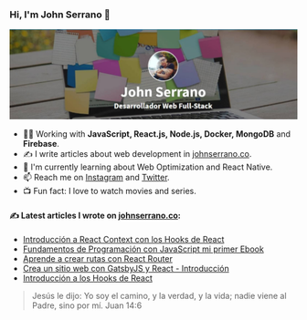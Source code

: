 ### Hi, I'm John Serrano 👋

![Portada](https://github.com/johnsi15/johnsi15/blob/master/img/portada.jpg?raw=true)

- 👨‍💻 Working with **JavaScript, React.js, Node.js, Docker, MongoDB** and **Firebase**.
- ✍ I write articles about web development in [johnserrano.co](https://johnserrano.co/).
- 🌱   I'm currently learning about Web Optimization and React Native.
- 📫   Reach me on [Instagram](https://instagram.com/jandrey15) and [Twitter](https://twitter.com/jandrey15).
- 📺  Fun fact: I love to watch movies and series.


#### ✍ Latest articles I wrote on [johnserrano.co](https://johnserrano.co/):
- [Introducción a React Context con los Hooks de React](https://johnserrano.co/blog/introduccion-a-react-context-con-los-hooks-de-react/)
- [Fundamentos de Programación con JavaScript mi primer Ebook](https://johnserrano.co/blog/fundamentos-de-programacion-con-javascript-mi-primer-ebook/)
- [Aprende a crear rutas con React Router](https://johnserrano.co/blog/aprende-a-crear-rutas-con-react-router/)
- [Crea un sitio web con GatsbyJS y React - Introducción](https://johnserrano.co/blog/crea-un-sitio-web-con-gatsbyjs-y-react-introduccion/)
- [Introducción a los Hooks de React](https://johnserrano.co/blog/introduccion-a-los-hooks-de-react/)

> Jesús le dijo: Yo soy el camino, y la verdad, y la vida; nadie viene al Padre, sino por mí. Juan 14:6

<!--
**johnsi15/johnsi15** is a ✨ _special_ ✨ repository because its `README.md` (this file) appears on your GitHub profile.

Here are some ideas to get you started:

- 🔭 I’m currently working on ...
- 🌱 I’m currently learning ...
- 👯 I’m looking to collaborate on ...
- 🤔 I’m looking for help with ...
- 💬 Ask me about ...
- 📫 How to reach me: ...
- 😄 Pronouns: ...
- ⚡ Fun fact: ...
-->

